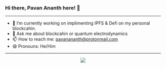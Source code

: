 ### Hi there, Pavan Ananth here! 👋

-----------------------------------------------------------------------------------------------------------------------------------------------------------------------------------

- 🔭 I’m currently working on implimenting IPFS & Defi on my personal blockcahin.
- 💬 Ask me about blockcahin or quantum electrodynamics
- 📫 How to reach me: pavanananth@protonmail.com
- 😄 Pronouns: He/Him

-----------------------------------------------------------------------------------------------------------------------------------------------------------------------------------
<center><img src = "https://github-readme-stats.vercel.app/api?username=PavanAnanthSharma&&show_icons=true&title_color=ffffff&icon_color=bb2acf&text_color=daf7dc&bg_color=151515" /></center>
  
